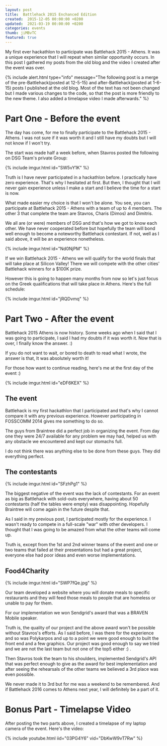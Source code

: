 ```yaml
---
layout: post
title:  Battlehack 2015 Enchanced Edition
created:  2015-12-05 00:00:00 +0200
updated:  2021-03-19 00:00:00 +0200
categories: events
thumb: jiMBvTC
featured: true
---
```

My first ever hackathlon to participate was Battlehack 2015 - Athens. It was a
unique experience that I will repeat when similar opportunity occurs. In this
post I gathered my posts from the old blog and the video I created after the
event was over.

{% include alert.html type="info" message="The following post is a merge of the
pre-Battlehack(posted at 12-5-15) and after-Battlehack(posted at 1-6-15) posts I
published at the old blog. Most of the text has not been changed but I made
various changes to the code, so that the post is more friendly to the new theme.
I also added a timelapse video I made afterwards." 
%}

# Part One - Before the event

The day has come, for me to finally participate to the Battlehack 2015 - Athens.
I was not sure if it was worth it and I still have my doubts but I will not know
if I won't try.

The start was made half a week before, when Stavros posted the following on DSG
Team's private Group:

{% include imgur.html id="SW5vY1K" %}

Truth is I have never participated in a hackathlon before. I practically have
zero experience. That's why I hesitated at first. But then, I thought that I
will never gain experience unless I make a start and I believe the time for a
start is now.

What made easier my choice is that I won't be alone. You see, you can
participate at Battlehack 2015 - Athens with a team of up to 4 members. The
other 3 that complete the team are Stavros, Charis (Dimos) and Dimitris.

We all are (or were) members of DSG and that's how we got to know each other.
We have never cooperated before but hopefully the team will bond well enough to
become a noteworthy Battlehack contestant. If not, well as I said above, it will
be an experience nonetheless.

{% include imgur.html id="Nd0NjPM" %}

If we win Battlehack 2015 - Athens we will qualify for the world finals that
will take place at Silicon Valley! There we will compete with the other cities'
Battlehack winners for a $100K prize.

However this is going to happen many months from now so let's just focus on the
Greek qualifications that will take place in Athens. Here's the full schedule:

{% include imgur.html id="jRQDvmq" %}

# Part Two - After the event

Battlehack 2015 Athens is now history. Some weeks ago when I said that I was
going to participate, I said I had my doubts if it was worth it. Now that is
over, I finally know the answer. :)

If you do not want to wait, or bored to death to read what I wrote, the answer
is that, It was absolutely worth it!

For those how want to continue reading, here's me at the first day of the
event :)

{% include imgur.html id="eDF6KEX" %}

## The event

Battlehack is my first hackathlon that I participated and that's why I cannot
compare it with any previous experience. However participating in FOSSCOMM 2014
gives me something to do so.

The guys from Braintree did a perfect job in organizing the event. From day one
they were 24/7 available for any problem we may had, helped us with any obstacle
we encountered and kept our stomachs full.

I do not think there was anything else to be done from these guys. They did
everything perfect.

## The contestants

{% include imgur.html id="SFzhPg1" %}

The biggest negative of the event was the lack of contestants. For an event as 
big as Battlehack with sold-outs everywhere, having about 50 contestants (half
the tables were empty) was disappointing. Hopefully Braintree will come again in
the future despite that.

As I said in my previous post, I participated mostly for the experience. I
wasn't ready to compete in a full-scale "war" with other developers. I thought
that I was going to be amazed from what the other teams will come up.

Truth is, except from the 1st and 2nd winner teams of the event and one or two
teams that failed at their presentations but had a great project, everyone else
had poor ideas and even worse implementations.

## Food4Charity

{% include imgur.html id="SWP7fQe.jpg" %}

Our team developed a website where you will donate meals to specific restaurants
and they will feed those meals to people that are homeless or unable to pay for
them.

For our implementation we won Sendgrid's award that was a BRAVEN Mobile speaker.

Truth is, the quality of our project and the above award won't be possible
without Stavros's efforts. As I said before, I was there for the experience and
so was Polykarpos and up to a point we were good enough to built the front end
and a few graphics. Our project was good enough to say we tried and we are not
the last team but not one of the top5 either :) .

Then Stavros took the team to his shoulders, implemented Sendgrid's API that was
perfect enough to give as the award for best implementation and after seeing the
rehearsals of the other teams we believed a 3rd place was even possible.

We never made it to 3rd but for me was a weekend to be remembered. And if
Battlehack 2016 comes to Athens next year, I will definitely be a part of it.

# Bonus Part - Timelapse Video
After posting the two parts above, I created a timelapse of my laptop camera of
the event. Here's the video:

{% include youtube.html iid="03PG4Y6" vid="DbKwW9vT7Rw" %}